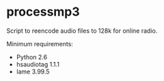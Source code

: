 processmp3
==========

Script to reencode audio files to 128k for online radio.

Minimum requirements:

 - Python 2.6
 - hsaudiotag 1.1.1
 - lame 3.99.5
 
